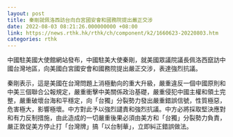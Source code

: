 ```yaml
---
layout: post
title: 秦剛就佩洛西訪台向白宮國安會和國務院提出嚴正交涉
date: 2022-08-03 08:21:26.000000000 +08:00
link: https://news.rthk.hk/rthk/ch/component/k2/1660623-20220803.htm
categories: rthk
---
```


中國駐美國大使館網站發布，中國駐美大使秦剛，就美國眾議院議長佩洛西竄訪中國台灣地區，向美國白宮國安會和國務院提出嚴正交涉，表達強烈抗議。

秦剛表示，這是美國在台灣問題上消極動向的重大升級，嚴重違反一個中國原則和中美三個聯合公報規定，嚴重衝擊中美關係政治基礎，嚴重侵犯中國主權和領土完整，嚴重破壞台海和平穩定，向「台獨」分裂勢力發出嚴重錯誤信號，性質極惡，危害極大，影響極壞。中方對此予以強烈譴責和強烈抗議。中方必將採取堅決應對和有力反制措施，由此造成的一切嚴重後果必須由美方和「台獨」分裂勢力負責，嚴正敦促美方停止打「台灣牌」搞「以台制華」，立即糾正錯誤做法。
